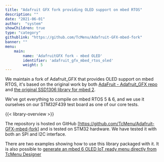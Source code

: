 ```yaml
---
title: "Adafruit GFX fork providing OLED support on mbed RTOS"
description: ""
date: "2021-06-01"
author:  "system"
showChildren: true
type: "category"
githublink: "https://github.com/TcMenu/Adafruit-GFX-mbed-fork"
banner: ""
menu:
    main:
        name: 'AdafruitGFX fork - mbed OLED'
        identifier: 'adafruit_gfx_mbed_rtos_oled'
        weight: 5
---
```


We maintain a fork of Adafruit_GFX that provides OLED support on mbed RTOS, it's based on the original work by both [AdaFruit - Adafruit_GFX repo](https://github.com/adafruit/Adafruit-GFX-Library) and [the original SSD1306 library for mbed 2](https://os.mbed.com/users/nkhorman/code/Adafruit_GFX/).

We've got everything to compile on mbed RTOS 5 & 6, and we use it ourselves on our STM32F439 test board as one of our core tests.

{{< library-overview >}}


The repository is hosted on GitHub [https://github.com/TcMenu/Adafruit-GFX-mbed-fork] and is tested on STM32 hardware. We have tested it with both an SPI and I2C interface.

There are two examples showing how to use this library packaged with it. It is also possible to [generate an mbed 6 OLED IoT ready menu directly from TcMenu Designer](https://github.com/TcMenu/tcMenu)


